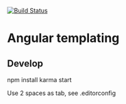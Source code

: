 [![Build Status](https://travis-ci.org/angular/templating.png?branch=master)](https://travis-ci.org/angular/templating)

# Angular templating


## Develop
npm install
karma start

Use 2 spaces as tab, see .editorconfig

